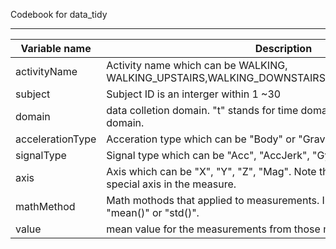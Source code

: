 Codebook for data_tidy



------------------------------
Variable name    | Description
-----------------|------------
activityName     | Activity name which can be WALKING, WALKING_UPSTAIRS,WALKING_DOWNSTAIRS,SITTING,STANDING,LAYING
subject          | Subject ID is an interger within 1 ~30
domain           | data colletion domain. "t" stands for time domain, "f" stands for frequency domain.
accelerationType | Acceration type which can be "Body" or "Gravity"
signalType       | Signal type which can be "Acc", "AccJerk", "Gyro", "GyroJerk".
axis             | Axis which can be "X", "Y", "Z", "Mag". Note that we consider "Mag" as a special axis in the measure.
mathMethod       | Math mothods that applied to measurements. In this case, it can be "mean()" or "std()".
value            | mean value for the measurements from those math methods.

